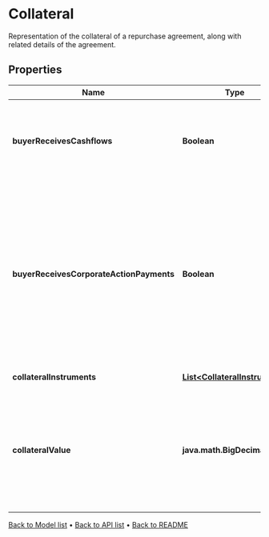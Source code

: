 

# Collateral

Representation of the collateral of a repurchase agreement, along with related details of the agreement.

## Properties

| Name | Type | Description | Notes |
|------------ | ------------- | ------------- | -------------|
|**buyerReceivesCashflows** | **Boolean** | Does the buyer of the FlexibleRepo receive the cashflows from any collateral instruments, or do they get paid to the seller. |  |
|**buyerReceivesCorporateActionPayments** | **Boolean** | Does the buyer of the FlexibleRepo receive any dividend or cash payments as the result of a corporate action on any of the collateral instruments, or are these amounts paid to the seller. Referred to as \&quot;manufactured payments\&quot; in the UK, and valid only under a repo with GMRA in Europe |  |
|**collateralInstruments** | [**List&lt;CollateralInstrument&gt;**](CollateralInstrument.md) | List of any collateral instruments. |  [optional] |
|**collateralValue** | **java.math.BigDecimal** | Total value of the collateral before any margin or haircut applied. Can be provided instead of PurchasePrice, so that PurchasePrice can be inferred from the CollateralValue and one of Haircut or Margin. |  [optional] |



[Back to Model list](../README.md#documentation-for-models) &#8226; [Back to API list](../README.md#documentation-for-api-endpoints) &#8226; [Back to README](../README.md)


